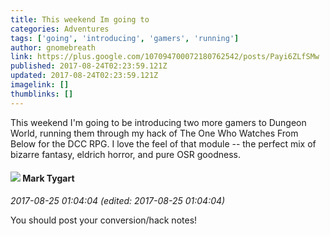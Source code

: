 ```yaml
---
title: This weekend Im going to
categories: Adventures
tags: ['going', 'introducing', 'gamers', 'running']
author: gnomebreath
link: https://plus.google.com/107094700072180762542/posts/Payi6ZLfSMw
published: 2017-08-24T02:23:59.121Z
updated: 2017-08-24T02:23:59.121Z
imagelink: []
thumblinks: []
---
```


This weekend I&#39;m going to be introducing two more gamers to Dungeon World, running them through my hack of The One Who Watches From Below for the DCC RPG. I love the feel of that module -- the perfect mix of bizarre fantasy, eldrich horror, and pure OSR goodness.
<div id='comment z12lehjbtueicn14b04cibnpmr3xyrz43ww0k'>
  <h4><img src='{{site.baseurl}}//images/avatars/118088719859349999400_photo.jpg'> Mark Tygart</h4>
      <p><cite>2017-08-25 01:04:04 (edited: 2017-08-25 01:04:04)</cite></p>
        <p>You should post your conversion/hack notes!</p>
</div>
        